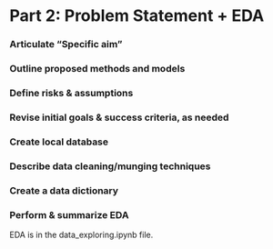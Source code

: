 # Part 2: Problem Statement + EDA

### Articulate “Specific aim”

### Outline proposed methods and models

### Define risks & assumptions

### Revise initial goals & success criteria, as needed

### Create local database

### Describe data cleaning/munging techniques

### Create a data dictionary


### Perform & summarize EDA
EDA is in the data_exploring.ipynb file.
